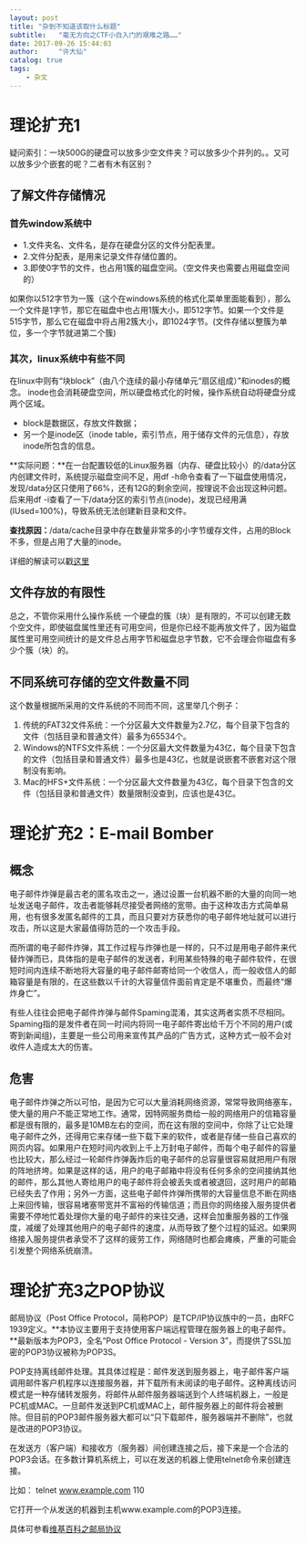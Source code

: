 ```yaml
---
layout: post
title: "杂到不知道该取什么标题"
subtitle:   "毫无方向之CTF小白入门的艰难之路……"
date: 2017-09-26 15:44:03
author:     "许大仙"
catalog: true
tags:
    - 杂文
---
```


# 理论扩充1
疑问索引：一块500G的硬盘可以放多少空文件夹？可以放多少个并列的。。又可以放多少个嵌套的呢？二者有木有区别？

## 了解文件存储情况
### 首先window系统中

- 1.文件夹名、文件名，是存在硬盘分区的文件分配表里。
- 2.文件分配表，是用来记录文件存储位置的。
- 3.即使0字节的文件，也占用1簇的磁盘空间。（空文件夹也需要占用磁盘空间的）


如果你以512字节为一簇（这个在windows系统的格式化菜单里面能看到），那么一个文件是1字节，那它在磁盘中也占用1簇大小，即512字节。如果一个文件是515字节，那么它在磁盘中将占用2簇大小，即1024字节。(文件存储以整簇为单位，多一个字节就进第二个簇)

### 其次，linux系统中有些不同

在linux中则有“块block”（由八个连续的最小存储单元“扇区组成）”和inodes的概念。
inode也会消耗硬盘空间，所以硬盘格式化的时候，操作系统自动将硬盘分成两个区域。

- block是数据区，存放文件数据；
- 另一个是inode区（inode table，索引节点，用于储存文件的元信息），存放inode所包含的信息。

**实际问题：**在一台配置较低的Linux服务器（内存、硬盘比较小）的/data分区内创建文件时，系统提示磁盘空间不足，用df -h命令查看了一下磁盘使用情况，发现/data分区只使用了66%，还有12G的剩余空间，按理说不会出现这种问题。 后来用df -i查看了一下/data分区的索引节点(inode)，发现已经用满(IUsed=100%)，导致系统无法创建新目录和文件。 

**查找原因：**/data/cache目录中存在数量非常多的小字节缓存文件，占用的Block不多，但是占用了大量的inode。

详细的解读可以戳[这里](http://www.cnblogs.com/itech/archive/2012/05/15/2502284.html)

## 文件存放的有限性
总之，不管你采用什么操作系统
一个硬盘的簇（块）是有限的，不可以创建无数个空文件，即使磁盘属性里还有可用空间，但是你已经不能再放文件了，因为磁盘属性里可用空间统计的是文件总占用字节和磁盘总字节数，它不会理会你磁盘有多少个簇（块）的。
## 不同系统可存储的空文件数量不同

这个数量根据所采用的文件系统的不同而不同，这里举几个例子：

1. 传统的FAT32文件系统：一个分区最大文件数量为2.7亿，每个目录下包含的文件（包括目录和普通文件）最多为65534个。
2. Windows的NTFS文件系统：一个分区最大文件数量为43亿，每个目录下包含的文件（包括目录和普通文件）最多也是43亿，也就是说嵌套不嵌套对这个限制没有影响。
3. Mac的HFS+文件系统：一个分区最大文件数量为43亿，每个目录下包含的文件（包括目录和普通文件）数量限制没查到，应该也是43亿。


# 理论扩充2：E-mail Bomber
## 概念
电子邮件炸弹是最古老的匿名攻击之一，通过设置一台机器不断的大量的向同一地址发送电子邮件，攻击者能够耗尽接受者网络的宽带。由于这种攻击方式简单易用，也有很多发匿名邮件的工具，而且只要对方获悉你的电子邮件地址就可以进行攻击，所以这是大家最值得防范的一个攻击手段。

而所谓的电子邮件炸弹，其工作过程与炸弹也是一样的，只不过是用电子邮件来代替炸弹而已，具体指的是电子邮件的发送者，利用某些特殊的电子邮件软件，在很短时间内连续不断地将大容量的电子邮件邮寄给同一个收信人，而一般收信人的邮箱容量是有限的，在这些数以千计的大容量信件面前肯定是不堪重负，而最终“爆炸身亡”。

有些人往往会把电子邮件炸弹与邮件Spaming混淆，其实这两者实质不尽相同。Spaming指的是发件者在同一时间内将同一电子邮件寄出给千万个不同的用户(或寄到新闻组)，主要是一些公司用来宣传其产品的广告方式，这种方式一般不会对收件人造成太大的伤害。

## 危害
电子邮件炸弹之所以可怕，是因为它可以大量消耗网络资源，常常导致网络塞车，使大量的用户不能正常地工作。通常，因特网服务商给一般的网络用户的信箱容量都是很有限的，最多是10MB左右的空间，而在这有限的空间中，你除了让它处理电子邮件之外，还得用它来存储一些下载下来的软件，或者是存储一些自己喜欢的网页内容。如果用户在短时间内收到上千上万封电子邮件，而每个电子邮件的容量也比较大，那么经过一轮邮件炸弹轰炸后的电子邮件的总容量很容易就把用户有限的阵地挤垮。如果是这样的话，用户的电子邮箱中将没有任何多余的空间接纳其他的邮件，那么其他人寄给用户的电子邮件将会被丢失或者被退回，这时用户的邮箱已经失去了作用；另外一方面，这些电子邮件炸弹所携带的大容量信息不断在网络上来回传输，很容易堵塞带宽并不富裕的传输信道；而且你的网络接入服务提供者需要不停地忙着处理你大量的电子邮件的来往交通，这样会加重服务器的工作强度，减缓了处理其他用户的电子邮件的速度，从而导致了整个过程的延迟。如果网络接入服务提供者承受不了这样的疲劳工作，网络随时也都会瘫痪，严重的可能会引发整个网络系统崩溃。

# 理论扩充3之POP协议
邮局协议（Post Office Protocol，简称POP）是TCP/IP协议族中的一员，由RFC 1939定义。**本协议主要用于支持使用客户端远程管理在服务器上的电子邮件。**最新版本为POP3，全名“Post Office Protocol - Version 3”，而提供了SSL加密的POP3协议被称为POP3S。

POP支持离线邮件处理。其具体过程是：邮件发送到服务器上，电子邮件客户端调用邮件客户机程序以连接服务器，并下载所有未阅读的电子邮件。这种离线访问模式是一种存储转发服务，将邮件从邮件服务器端送到个人终端机器上，一般是PC机或MAC。一旦邮件发送到PC机或MAC上，邮件服务器上的邮件将会被删除。但目前的POP3邮件服务器大都可以“只下载邮件，服务器端并不删除”，也就是改进的POP3协议。

在发送方（客户端）和接收方（服务器）间创建连接之后，接下来是一个合法的POP3会话。在多数计算机系统上，可以在发送的机器上使用telnet命令来创建连接。

比如：
telnet www.example.com 110

它打开一个从发送的机器到主机www.example.com的POP3连接。

具体可参看[维基百科之邮局协议](https://zh.wikipedia.org/wiki/%E9%83%B5%E5%B1%80%E5%8D%94%E5%AE%9A)

